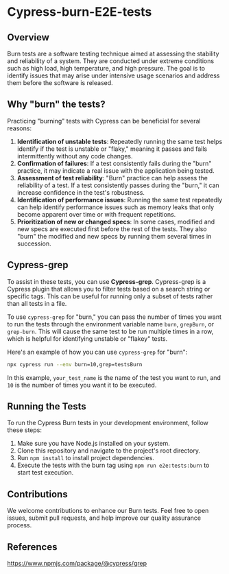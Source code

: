 # Cypress-burn-E2E-tests

## Overview

Burn tests are a software testing technique aimed at assessing the stability and reliability of a system. They are conducted under extreme conditions such as high load, high temperature, and high pressure. The goal is to identify issues that may arise under intensive usage scenarios and address them before the software is released.

## Why "burn" the tests?

Practicing "burning" tests with Cypress can be beneficial for several reasons:

1. **Identification of unstable tests**: Repeatedly running the same test helps identify if the test is unstable or "flaky," meaning it passes and fails intermittently without any code changes.
2. **Confirmation of failures**: If a test consistently fails during the "burn" practice, it may indicate a real issue with the application being tested.
3. **Assessment of test reliability**: "Burn" practice can help assess the reliability of a test. If a test consistently passes during the "burn," it can increase confidence in the test's robustness.
4. **Identification of performance issues**: Running the same test repeatedly can help identify performance issues such as memory leaks that only become apparent over time or with frequent repetitions.
5. **Prioritization of new or changed specs**: In some cases, modified and new specs are executed first before the rest of the tests. They also "burn" the modified and new specs by running them several times in succession.

## Cypress-grep

To assist in these tests, you can use **Cypress-grep**. Cypress-grep is a Cypress plugin that allows you to filter tests based on a search string or specific tags. This can be useful for running only a subset of tests rather than all tests in a file.

To use `cypress-grep` for "burn," you can pass the number of times you want to run the tests through the environment variable name `burn`, `grepBurn`, or `grep-burn`. This will cause the same test to be run multiple times in a row, which is helpful for identifying unstable or "flakey" tests.

Here's an example of how you can use `cypress-grep` for "burn":

```bash
npx cypress run --env burn=10,grep=testsBurn
```

In this example, `your_test_name` is the name of the test you want to run, and `10` is the number of times you want it to be executed.

## Running the Tests

To run the Cypress Burn tests in your development environment, follow these steps:

1. Make sure you have Node.js installed on your system.
2. Clone this repository and navigate to the project's root directory.
3. Run `npm install` to install project dependencies.
4. Execute the tests with the burn tag using `npm run e2e:tests:burn` to start test execution.

## Contributions

We welcome contributions to enhance our Burn tests. Feel free to open issues, submit pull requests, and help improve our quality assurance process.

## References

https://www.npmjs.com/package/@cypress/grep
